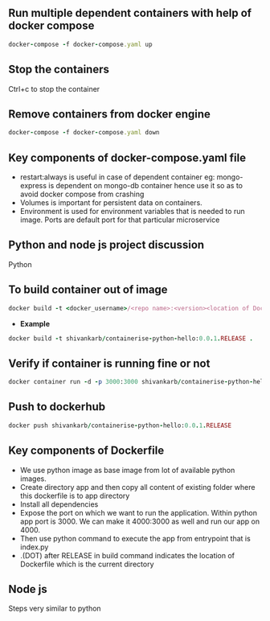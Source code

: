 ## Run multiple dependent containers with help of docker compose
```ruby
docker-compose -f docker-compose.yaml up
```
## Stop the containers
Ctrl+c to stop the container
## Remove containers from docker engine
```ruby
docker-compose -f docker-compose.yaml down
```
## Key components of docker-compose.yaml file
- restart:always is useful in case of dependent container eg: mongo-express
is dependent on mongo-db container hence use it so as to avoid docker compose
from crashing
- Volumes is important for persistent data on containers.
- Environment is used for environment variables that is needed to run
image. Ports are default port for that particular microservice
## Python and node js project discussion
Python
## To build container out of image
```ruby
docker build -t <docker_username>/<repo name>:<version><location of Dockerfile which is indicated in the end as .>
```
- **Example**
```ruby
docker build -t shivankarb/containerise-python-hello:0.0.1.RELEASE .
```
## Verify if container is running fine or not
```ruby
docker container run -d -p 3000:3000 shivankarb/containerise-python-hello:0.0.1.RELEASE
```
## Push to dockerhub
```ruby
docker push shivankarb/containerise-python-hello:0.0.1.RELEASE
```
## Key components of Dockerfile
- We use python image as base image from lot of available python images.
- Create directory app and then copy all content of existing folder where this
dockerfile is to app directory
- Install all dependencies
- Expose the port on which we want to run the application. Within python app port
is 3000. We can make it 4000:3000 as well and run our app on 4000.
- Then use python command to execute the app from entrypoint that is index.py
- .(DOT) after RELEASE in build command indicates the location of Dockerfile which
is the current directory
## Node js
Steps very similar to python
